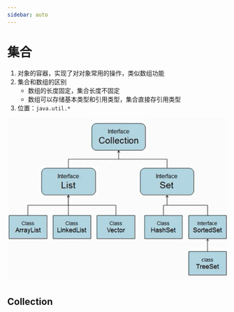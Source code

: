 ```yaml
---
sidebar: auto
---
```


# 集合

1. 对象的容器，实现了对对象常用的操作，类似数组功能
2. 集合和数组的区别
   * 数组的长度固定，集合长度不固定
   * 数组可以存储基本类型和引用类型，集合直接存引用类型
3. 位置：`java.util.*`

![集合](/java/Collection.png)

## Collection

